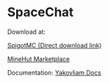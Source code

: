 # SpaceChat

Download at:

[SpigotMC (Direct download link)](https://www.spigotmc.org/resources/spacechat-%E2%98%84%EF%B8%8F-1-7-1-16-5-%E2%98%84%EF%B8%8F-hover-events-commands-%E2%9C%A8-redis-support-%E2%9C%A8-adventure.90781/)

[MineHut Marketplace](https://shop.minehut.com/products/spacechat)

Documentation: [Yakovliam Docs](https://docs.yakovliam.com/)
